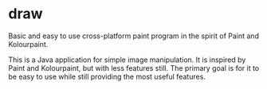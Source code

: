# draw
Basic and easy to use cross-platform paint program in the spirit of Paint and Kolourpaint.

This is a Java application for simple image manipulation. It is inspired by Paint and Kolourpaint, but with less features still. The primary goal is for it to be easy to use while still providing the most useful features.
